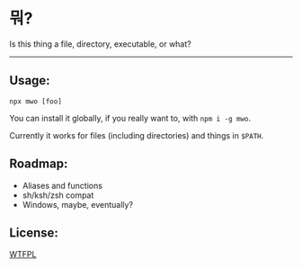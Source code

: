 # 뭐?

Is this thing a file, directory, executable, or what?

--------

## Usage:

`npx mwo [foo]`

You can install it globally, if you really want to, with `npm i -g mwo`.

Currently it works for files (including directories) and things in `$PATH`.

## Roadmap:

* Aliases and functions
* sh/ksh/zsh compat
* Windows, maybe, eventually?

## License:

[WTFPL](./LICENSE.md)
